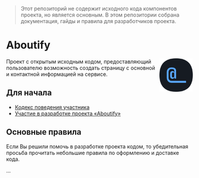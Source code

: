 > Этот репозиторий не содержит исходного кода компонентов проекта, но является основным. В этом репозитории собрана документация, гайды и правила для разработчиков проекта.

# Aboutify 

<img src="profile/logo_rounded.png" width="90px" align="right"/>

Проект с открытым исходным кодом, предоставляющий пользователю возможность создать страницу с основной и контактной информацией на сервисе.

## Для начала
- [Кодекс поведения участника](rules/CODE_OF_CONDUCT.md)
- [Участие в разработке проекта «Aboutify»](rules/CONTRIBUTING.md)

## Основные правила
Если Вы решили помочь в разработке проекта кодом, то убедительная просьба прочитать небольшие правила по оформлению и доставке кода.

...
